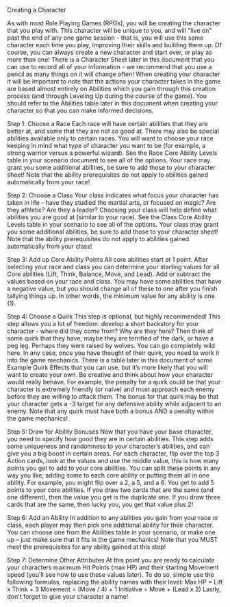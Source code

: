 Creating a Character

As with most Role Playing Games (RPGs), you will be creating the character that you play with. This character will be unique to you, and will "live on" past the end of any one game session - that is, you will use this same character each time you play, improving their skills and building them up. Of course, you can always create a new character and start over, or play as more than one!
There is a Character Sheet later in this document that you can use to record all of your information - we recommend that you use a pencil as many things on it will change often!
When creating your character it will be important to note that the actions your character takes in the game are based almost entirely on Abilities which you gain through this creation process (and through Leveling Up during the course of the game). You should refer to the Abilities table later in this document when creating your character so that you can make informed decisions.

Step 1: Choose a Race
Each race will have certain abilities that they are better at, and some that they are not so good at. There may also be special abilities available only to certain races. You will want to choose your race keeping in mind what type of character you want to be (for example, a strong warrior versus a powerful wizard).
See the Race Core Ability Levels table in your scenario document to see all of the options.
Your race may grant you some additional abilities, be sure to add those to your character sheet! Note that the ability prerequisites do not apply to abilities gained automatically from your race!

Step 2: Choose a Class
Your class indicates what focus your character has taken in life - have they studied the martial arts, or focused on magic? Are they athletic? Are they a leader? Choosing your class will help define what abilities you are good at (similar to your race). 
See the Class Core Ability Levels table in your scenario to see all of the options.
Your class may grant you some additional abilities, be sure to add those to your character sheet! Note that the ability prerequisites do not apply to abilities gained automatically from your class!

Step 3: Add up Core Ability Points
All core abilities start at 1 point.
After selecting your race and class you can determine your starting values for all Core abilities (Lift, Think, Balance, Move, and Lead). Add or subtract the values based on your race and class. You may have some abilities that have a negative value, but you should change all of these to one after you finish tallying things up. In other words, the minimum value for any ability is one (1).

Step 4: Choose a Quirk
This step is optional, but highly recommended!
This step allows you a lot of freedom: develop a short backstory for your character - where did they come from? Why are they here? Then think of some quirk that they have, maybe they are terrified of the dark, or have a peg leg. Perhaps they were raised by wolves. You can go completely wild here.
In any case, once you have thought of their quirk, you need to work it into the game mechanics. There is a table later in this document of some Example Quirk Effects that you can use, but it’s more likely that you will want to create your own. Be creative and think about how your character would really behave. For example, the penalty for a quirk could be that your character is extremely friendly (or naive) and must approach each enemy before they are willing to attack them. The bonus for that quirk may be that your character gets a -3 target for any defensive ability while adjacent to an enemy.
Note that any quirk must have both a bonus AND a penalty within the game mechanics!

Step 5: Draw for Ability Bonuses
Now that you have your base character, you need to specify how good they are in certain abilities. This step adds some uniqueness and randomness to your character’s abilities, and can give you a big boost in certain areas. For each character, flip over the top 3 Action cards, look at the values and use the middle value, this is how many points you get to add to your core abilities. You can split these points in any way you like, adding some to each core ability or putting them all in one ability.
For example, you might flip over a 2, a 5, and a 6. You get to add 5 points to your core abilities.
If you draw two cards that are the same (and one different), then the value you get is the duplicate one. If you draw three cards that are the same, then lucky you, you get that value plus 2!

Step 6: Add an Ability
In addition to any abilities you gain from your race or class, each player may then pick one additional ability for their character. You can choose one from the Abilities table in your scenario, or make one up – just make sure that it fits in the game mechanics!
Note that you MUST meet the prerequisites for any ability gained at this step!

Step 7: Determine Other Attributes
At this point you are ready to calculate your characters maximum Hit Points (max HP) and their starting Movement speed (you'll see how to use these values later). To do so, simple use the following formulas, replacing the ability names with their level:
Max HP = Lift x Think + 3
Movement = (Move / 4) + 1
Initiative = Move + (Lead x 2)
Lastly, don't forget to give your character a name!
